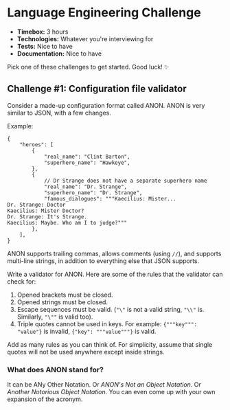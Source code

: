 # Language Engineering Challenge

- **Timebox:** 3 hours
- **Technologies:** Whatever you're interviewing for
- **Tests:** Nice to have
- **Documentation:** Nice to have

Pick one of these challenges to get started. Good luck! ✨

## Challenge #1: Configuration file validator

Consider a made-up configuration format called ANON. ANON is very similar to JSON, with a few changes.

Example:

```
{
	"heroes": [
		{
			"real_name": "Clint Barton",
			"superhero_name": "Hawkeye",
		},
		{
			// Dr Strange does not have a separate superhero name
			"real_name": "Dr. Strange",
			"superhero_name": "Dr. Strange",
			"famous_dialogues": """Kaecilius: Mister...
Dr. Strange: Doctor
Kaecilius: Mister Doctor?
Dr. Strange: It's Strange.
Kaecilius: Maybe. Who am I to judge?"""
		},
	],
}
```

ANON supports trailing commas, allows comments (using `//`), and supports multi-line strings, in addition to everything else that JSON supports.

Write a validator for ANON. Here are some of the rules that the validator can check for:

1. Opened brackets must be closed.
2. Opened strings must be closed.
3. Escape sequences must be valid. (`"\"` is not a valid string, `"\\"` is. Similarly, `"\""` is valid too).
4. Triple quotes cannot be used in keys. For example: `{"""key""": "value"}` is invalid, `{"key": """value"""}` is valid.

Add as many rules as you can think of. For simplicity, assume that single quotes will not be used anywhere except inside strings.

### What does ANON stand for?
It can be ANy Other Notation. Or _ANON's Not an Object Notation_. Or _Another Notorious Object Notation_. You can even come up with your own expansion of the acronym.
